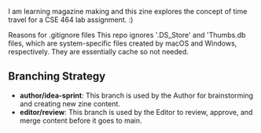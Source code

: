I am learning magazine making and this zine explores the concept of time travel for a CSE 464 lab assignment. :)



Reasons for .gitignore files
This repo ignores '.DS\_Store' and 'Thumbs.db files, which are system-specific files created by macOS and Windows, respectively. They are essentially cache so not needed.


## Branching Strategy
- **author/idea-sprint**: This branch is used by the Author for brainstorming and creating new zine content.
- **editor/review**: This branch is used by the Editor to review, approve, and merge content before it goes to main.
